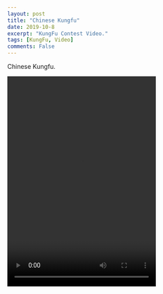 ```yaml
---
layout: post
title: "Chinese Kungfu"
date: 2019-10-8
excerpt: "KungFu Contest Video."
tags: [KungFu, Video]
comments: False
---
```


Chinese Kungfu.

<video width="338" height="478" src="/assets/kungfu.mp4" controls="controls">
您的浏览器不支持 video 标签。
</video>
